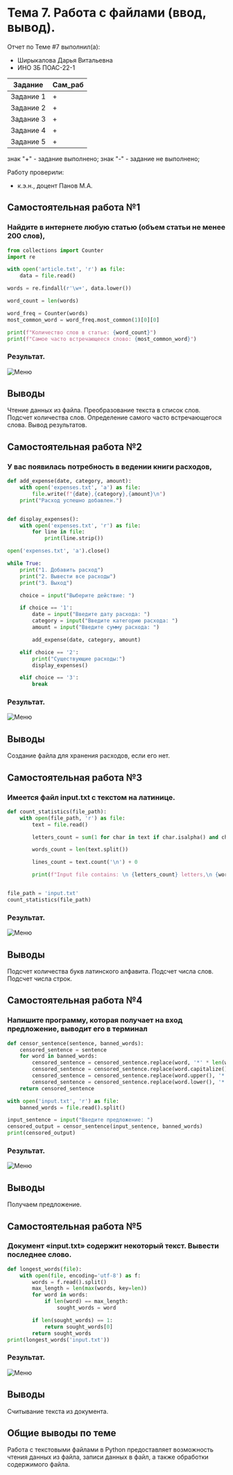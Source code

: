 # Тема 7. Работа с файлами (ввод, вывод).
Отчет по Теме #7 выполнил(а):
- Ширыкалова Дарья Витальевна
- ИНО ЗБ ПОАС-22-1

| Задание |  Сам_раб |
| ------ |  ------ |
| Задание 1 | + |
| Задание 2 | + |
| Задание 3 | + | 
| Задание 4 | + | 
| Задание 5 | + |

знак "+" - задание выполнено; знак "-" - задание не выполнено;

Работу проверили:
- к.э.н., доцент Панов М.А.

## Самостоятельная работа №1
### Найдите в интернете любую статью (объем статьи не менее 200 слов), 

```python
from collections import Counter
import re

with open('article.txt', 'r') as file:
    data = file.read()

words = re.findall(r'\w+', data.lower())

word_count = len(words)

word_freq = Counter(words)
most_common_word = word_freq.most_common(1)[0][0]

print(f"Количество слов в статье: {word_count}")
print(f"Самое часто встречающееся слово: {most_common_word}")


```
### Результат.
![Меню](https://github.com/Davishir/Software_engineering/blob/Tema_7/img/tema_7/Capture001.png)


## Выводы
Чтение данных из файла. Преобразование текста в список слов. Подсчет количества слов. Определение самого часто встречающегося слова. Вывод результатов.

## Самостоятельная работа №2
### У вас появилась потребность в ведении книги расходов,

```python
def add_expense(date, category, amount):
    with open('expenses.txt', 'a') as file:
        file.write(f"{date},{category},{amount}\n")
    print("Расход успешно добавлен.")


def display_expenses():
    with open('expenses.txt', 'r') as file:
        for line in file:
            print(line.strip())

open('expenses.txt', 'a').close()

while True:
    print("1. Добавить расход")
    print("2. Вывести все расходы")
    print("3. Выход")

    choice = input("Выберите действие: ")

    if choice == '1':
        date = input("Введите дату расхода: ")
        category = input("Введите категорию расхода: ")
        amount = input("Введите сумму расхода: ")

        add_expense(date, category, amount)

    elif choice == '2':
        print("Существующие расходы:")
        display_expenses()

    elif choice == '3':
        break

```
### Результат.
![Меню](https://github.com/Davishir/Software_engineering/blob/Tema_7/img/tema_7/Capture002.png)

## Выводы
Создание файла для хранения расходов, если его нет.
  
## Самостоятельная работа №3
### Имеется файл input.txt с текстом на латинице. 

```python
def count_statistics(file_path):
    with open(file_path, 'r') as file:
        text = file.read()

        letters_count = sum(1 for char in text if char.isalpha() and char.isascii())

        words_count = len(text.split())

        lines_count = text.count('\n') + 0  

        print(f"Input file contains: \n {letters_count} letters,\n {words_count} words, \n {lines_count} lines.")


file_path = 'input.txt'
count_statistics(file_path)

```
### Результат.
![Меню](https://github.com/Davishir/Software_engineering/blob/Tema_7/img/tema_7/Capture003.png)

## Выводы
Подсчет количества букв латинского алфавита. Подсчет числа слов. Подсчет числа строк.  
  
## Самостоятельная работа №4
### Напишите программу, которая получает на вход предложение, выводит его в терминал

```python
def censor_sentence(sentence, banned_words):
    censored_sentence = sentence
    for word in banned_words:
        censored_sentence = censored_sentence.replace(word, '*' * len(word))
        censored_sentence = censored_sentence.replace(word.capitalize(), '*' * len(word))
        censored_sentence = censored_sentence.replace(word.upper(), '*' * len(word))
        censored_sentence = censored_sentence.replace(word.lower(), '*' * len(word))
    return censored_sentence

with open('input.txt', 'r') as file:
    banned_words = file.read().split()

input_sentence = input("Введите предложение: ")
censored_output = censor_sentence(input_sentence, banned_words)
print(censored_output)
```
### Результат.
![Меню](https://github.com/Davishir/Software_engineering/blob/Tema_7/img/tema_7/Capture004.png)
## Выводы

Получаем предложение.
  
## Самостоятельная работа №5
### Документ «input.txt» содержит некоторый текст. Вывести последнее слово.


```python
def longest_words(file):
    with open(file, encoding='utf-8') as f:
        words = f.read().split()
        max_length = len(max(words, key=len))
        for word in words:
            if len(word) == max_length:
                sought_words = word

        if len(sought_words) == 1:
            return sought_words[0]
        return sought_words
print(longest_words('input.txt'))

```
### Результат.
![Меню](https://github.com/Davishir/Software_engineering/blob/Tema_7/img/tema_7/Capture005.png)

## Выводы

Считывание текста из документа.

## Общие выводы по теме
Работа с текстовыми файлами в Python предоставляет возможность чтения данных из файла, записи данных в файл, а также обработки содержимого файла. 

